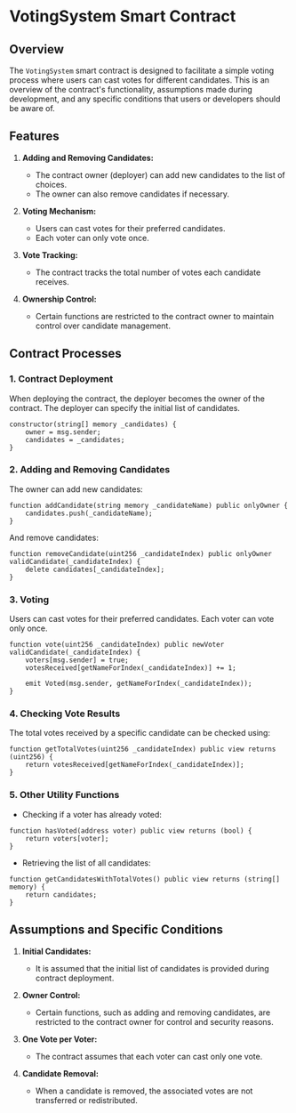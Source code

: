 # VotingSystem Smart Contract

## Overview

The `VotingSystem` smart contract is designed to facilitate a simple voting process where users can cast votes for different candidates. This is an overview of the contract's functionality, assumptions made during development, and any specific conditions that users or developers should be aware of.

## Features

1. **Adding and Removing Candidates:**
   - The contract owner (deployer) can add new candidates to the list of choices.
   - The owner can also remove candidates if necessary.

2. **Voting Mechanism:**
   - Users can cast votes for their preferred candidates.
   - Each voter can only vote once.

3. **Vote Tracking:**
   - The contract tracks the total number of votes each candidate receives.

4. **Ownership Control:**
   - Certain functions are restricted to the contract owner to maintain control over candidate management.

## Contract Processes

### 1. Contract Deployment

When deploying the contract, the deployer becomes the owner of the contract. The deployer can specify the initial list of candidates.

```solidity
constructor(string[] memory _candidates) {
    owner = msg.sender;
    candidates = _candidates;
}
```

### 2. Adding and Removing Candidates

The owner can add new candidates:

```solidity
function addCandidate(string memory _candidateName) public onlyOwner {
    candidates.push(_candidateName);
}
```

And remove candidates:

```solidity
function removeCandidate(uint256 _candidateIndex) public onlyOwner validCandidate(_candidateIndex) {
    delete candidates[_candidateIndex];
}
```

### 3. Voting

Users can cast votes for their preferred candidates. Each voter can vote only once.

```solidity
function vote(uint256 _candidateIndex) public newVoter validCandidate(_candidateIndex) {
    voters[msg.sender] = true;
    votesReceived[getNameForIndex(_candidateIndex)] += 1;

    emit Voted(msg.sender, getNameForIndex(_candidateIndex));
}
```

### 4. Checking Vote Results

The total votes received by a specific candidate can be checked using:

```solidity
function getTotalVotes(uint256 _candidateIndex) public view returns (uint256) {
    return votesReceived[getNameForIndex(_candidateIndex)];
}
```

### 5. Other Utility Functions

- Checking if a voter has already voted:

```solidity
function hasVoted(address voter) public view returns (bool) {
    return voters[voter];
}
```

- Retrieving the list of all candidates:

```solidity
function getCandidatesWithTotalVotes() public view returns (string[] memory) {
    return candidates;
}
```

## Assumptions and Specific Conditions

1. **Initial Candidates:**
   - It is assumed that the initial list of candidates is provided during contract deployment.

2. **Owner Control:**
   - Certain functions, such as adding and removing candidates, are restricted to the contract owner for control and security reasons.

3. **One Vote per Voter:**
   - The contract assumes that each voter can cast only one vote.

4. **Candidate Removal:**
   - When a candidate is removed, the associated votes are not transferred or redistributed.